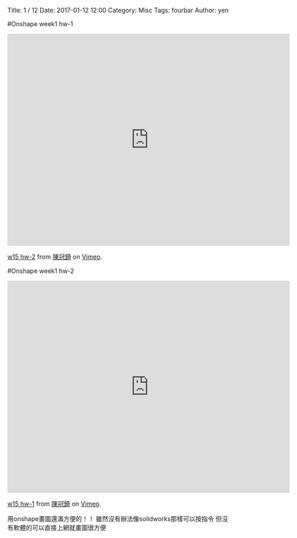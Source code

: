Title: 1 / 12 
Date: 2017-01-12 12:00
Category: Misc
Tags: fourbar
Author: yen


<!-- PELICAN_END_SUMMARY -->
#Onshape week1 hw-1 

<iframe src="https://player.vimeo.com/video/199667968" width="640" height="480" frameborder="0" webkitallowfullscreen mozallowfullscreen allowfullscreen></iframe> <p><a href="https://vimeo.com/199667968">w15 hw-2</a> from <a href="https://vimeo.com/user61603798">陳冠錡</a> on <a href="https://vimeo.com">Vimeo</a>.</p>


#Onshape week1 hw-2
<iframe src="https://player.vimeo.com/video/199667932" width="640" height="480" frameborder="0" webkitallowfullscreen mozallowfullscreen allowfullscreen></iframe> <p><a href="https://vimeo.com/199667932">w15 hw-1</a> from <a href="https://vimeo.com/user61603798">陳冠錡</a> on <a href="https://vimeo.com">Vimeo</a>.</p>


用onshape畫圖還滿方便的！！
雖然沒有辦法像solidworks那樣可以按指令
但沒有軟體的可以直接上網就畫圖很方便







